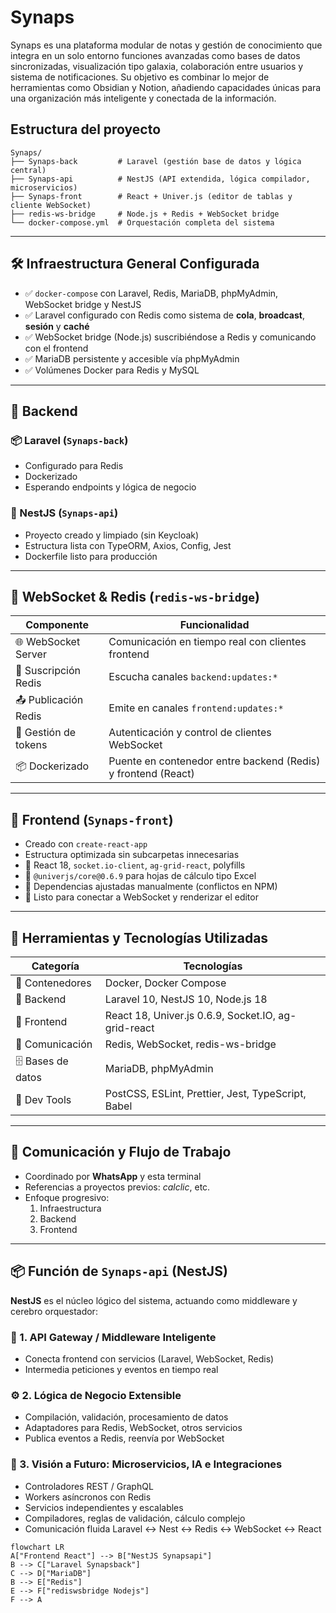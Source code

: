 # Synaps

Synaps es una plataforma modular de notas y gestión de conocimiento que integra en un solo entorno funciones avanzadas como bases de datos sincronizadas, visualización tipo galaxia, colaboración entre usuarios y sistema de notificaciones. Su objetivo es combinar lo mejor de herramientas como Obsidian y Notion, añadiendo capacidades únicas para una organización más inteligente y conectada de la información.

## Estructura del proyecto

```
Synaps/
├── Synaps-back         # Laravel (gestión base de datos y lógica central)
├── Synaps-api          # NestJS (API extendida, lógica compilador, microservicios)
├── Synaps-front        # React + Univer.js (editor de tablas y cliente WebSocket)
├── redis-ws-bridge     # Node.js + Redis + WebSocket bridge
└── docker-compose.yml  # Orquestación completa del sistema
```

---

## 🛠️ Infraestructura General Configurada

- ✅ `docker-compose` con Laravel, Redis, MariaDB, phpMyAdmin, WebSocket bridge y NestJS
- ✅ Laravel configurado con Redis como sistema de **cola**, **broadcast**, **sesión** y **caché**
- ✅ WebSocket bridge (Node.js) suscribiéndose a Redis y comunicando con el frontend
- ✅ MariaDB persistente y accesible vía phpMyAdmin
- ✅ Volúmenes Docker para Redis y MySQL

---

## 🧱 Backend

### 📦 Laravel (`Synaps-back`)
- Configurado para Redis
- Dockerizado
- Esperando endpoints y lógica de negocio

### 🧠 NestJS (`Synaps-api`)
- Proyecto creado y limpiado (sin Keycloak)
- Estructura lista con TypeORM, Axios, Config, Jest
- Dockerfile listo para producción

---

## 🔁 WebSocket & Redis (`redis-ws-bridge`)

| Componente            | Funcionalidad                                                    |
|-----------------------|------------------------------------------------------------------|
| 🌐 WebSocket Server   | Comunicación en tiempo real con clientes frontend                |
| 📢 Suscripción Redis  | Escucha canales `backend:updates:*`                              |
| 📤 Publicación Redis  | Emite en canales `frontend:updates:*`                            |
| 🔑 Gestión de tokens  | Autenticación y control de clientes WebSocket                    |
| 📦 Dockerizado        | Puente en contenedor entre backend (Redis) y frontend (React)    |

---

## 🎨 Frontend (`Synaps-front`)

- Creado con `create-react-app`
- Estructura optimizada sin subcarpetas innecesarias
- 🧩 React 18, `socket.io-client`, `ag-grid-react`, polyfills
- 🧾 `@univerjs/core@0.6.9` para hojas de cálculo tipo Excel
- 🔧 Dependencias ajustadas manualmente (conflictos en NPM)
- 🎯 Listo para conectar a WebSocket y renderizar el editor

---

## 🧰 Herramientas y Tecnologías Utilizadas

| Categoría              | Tecnologías                                                                             |
|------------------------|----------------------------------------------------------------------------------------|
| 🐳 Contenedores        | Docker, Docker Compose                                                                 |
| 🧱 Backend             | Laravel 10, NestJS 10, Node.js 18                                                      |
| 🎨 Frontend            | React 18, Univer.js 0.6.9, Socket.IO, ag-grid-react                                    |
| 🧠 Comunicación        | Redis, WebSocket, redis-ws-bridge                                                      |
| 🗄️ Bases de datos      | MariaDB, phpMyAdmin                                                                    |
| 🧪 Dev Tools           | PostCSS, ESLint, Prettier, Jest, TypeScript, Babel                                     |

---

## 📡 Comunicación y Flujo de Trabajo

- Coordinado por **WhatsApp** y esta terminal
- Referencias a proyectos previos: *calclic*, etc.
- Enfoque progresivo:
  1. Infraestructura
  2. Backend
  3. Frontend

---

## 📦 Función de `Synaps-api` (NestJS)

**NestJS** es el núcleo lógico del sistema, actuando como middleware y cerebro orquestador:

### 🔌 1. API Gateway / Middleware Inteligente
- Conecta frontend con servicios (Laravel, WebSocket, Redis)
- Intermedia peticiones y eventos en tiempo real

### ⚙️ 2. Lógica de Negocio Extensible
- Compilación, validación, procesamiento de datos
- Adaptadores para Redis, WebSocket, otros servicios
- Publica eventos a Redis, reenvía por WebSocket

### 🚀 3. Visión a Futuro: Microservicios, IA e Integraciones
- Controladores REST / GraphQL
- Workers asíncronos con Redis
- Servicios independientes y escalables
- Compiladores, reglas de validación, cálculo complejo
- Comunicación fluida Laravel ↔ Nest ↔ Redis ↔ WebSocket ↔ React

```mermaid
flowchart LR
A["Frontend React"] --> B["NestJS Synapsapi"]
B --> C["Laravel Synapsback"]
C --> D["MariaDB"]
B --> E["Redis"]
E --> F["rediswsbridge Nodejs"]
F --> A
```

